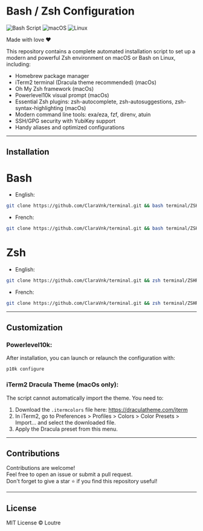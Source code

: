# Bash / Zsh Configuration

![Bash Script](https://img.shields.io/badge/bash_script-%23121011.svg?style=for-the-badge&logo=gnu-bash&logoColor=white) ![macOS](https://img.shields.io/badge/mac%20os-000000?style=for-the-badge&logo=macos&logoColor=F0F0F0) ![Linux](https://img.shields.io/badge/Linux-FCC624?style=for-the-badge&logo=linux&logoColor=black)

Made with love ❤️

This repository contains a complete automated installation script to set up a modern and powerful Zsh environment on macOS or Bash on Linux, including:
* Homebrew package manager
* iTerm2 terminal (Dracula theme recommended) (macOs)
* Oh My Zsh framework (macOs)
* Powerlevel10k visual prompt (macOs)
* Essential Zsh plugins: zsh-autocomplete, zsh-autosuggestions, zsh-syntax-highlighting (macOs)
* Modern command line tools: exa/eza, fzf, direnv, atuin
* SSH/GPG security with YubiKey support
* Handy aliases and optimized configurations

---

## Installation

# Bash

* English:
```bash
git clone https://github.com/ClaraVnk/terminal.git && bash terminal/ZSHRC_By_Loutre_en.sh && source ~/.bashrc
```

* French:
```bash
git clone https://github.com/ClaraVnk/terminal.git && bash terminal/ZSHRC_By_Loutre.sh && source ~/.bashrc
```

# Zsh

* English:
```zsh
git clone https://github.com/ClaraVnk/terminal.git && zsh terminal/ZSHRC_By_Loutre_en.sh && source ~/.zshrc
```

* French:
```zsh
git clone https://github.com/ClaraVnk/terminal.git && zsh terminal/ZSHRC_By_Loutre.sh && source ~/.zshrc
```

---

## Customization

### Powerlevel10k:
After installation, you can launch or relaunch the configuration with:

```zsh
p10k configure
```

### iTerm2 Dracula Theme (macOs only):
The script cannot automatically import the theme. You need to:
1. Download the `.itermcolors` file here: https://draculatheme.com/iterm
2. In iTerm2, go to Preferences > Profiles > Colors > Color Presets > Import... and select the downloaded file.
3. Apply the Dracula preset from this menu.

---

## Contributions

Contributions are welcome!  
Feel free to open an issue or submit a pull request.  
Don't forget to give a star ⭐️ if you find this repository useful!

---

## License

MIT License © Loutre
